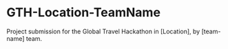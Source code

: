 # GTH-Location-TeamName
Project submission for the Global Travel Hackathon in [Location], by [team-name] team.
